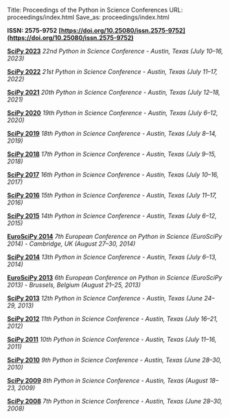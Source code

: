 Title: Proceedings of the Python in Science Conferences
URL: proceedings/index.html
Save_as: proceedings/index.html

**ISSN: 2575-9752**
**[https://doi.org/10.25080/issn.2575-9752](https://doi.org/10.25080/issn.2575-9752)**

**[SciPy 2023](https://conference.scipy.org/proceedings/scipy2023)**
 *22nd Python in Science Conference - Austin, Texas (July 10–16, 2023)*

**[SciPy 2022](https://conference.scipy.org/proceedings/scipy2022)**
 *21st Python in Science Conference - Austin, Texas (July 11–17, 2022)*

**[SciPy 2021](https://conference.scipy.org/proceedings/scipy2021)**
 *20th Python in Science Conference - Austin, Texas (July 12–18, 2021)*

**[SciPy 2020](https://conference.scipy.org/proceedings/scipy2020)**
 *19th Python in Science Conference - Austin, Texas (July 6–12, 2020)*

**[SciPy 2019](https://conference.scipy.org/proceedings/scipy2019)**
 *18th Python in Science Conference - Austin, Texas (July 8–14, 2019)*

**[SciPy 2018](https://conference.scipy.org/proceedings/scipy2018)**
 *17th Python in Science Conference - Austin, Texas (July 9–15, 2018)*

**[SciPy 2017](https://conference.scipy.org/proceedings/scipy2017)**
 *16th Python in Science Conference - Austin, Texas (July 10–16, 2017)*

**[SciPy 2016](https://conference.scipy.org/proceedings/scipy2016)**
 *15th Python in Science Conference - Austin, Texas (July 11–17, 2016)*

**[SciPy 2015](https://conference.scipy.org/proceedings/scipy2015)**
 *14th Python in Science Conference - Austin, Texas (July 6–12, 2015)*

**[EuroSciPy 2014](http://arxiv.org/abs/1412.7030)**
 *7th European Conference on Python in Science (EuroSciPy 2014) - Cambridge, UK (August 27–30, 2014)*

**[SciPy 2014](https://conference.scipy.org/proceedings/scipy2014)**
 *13th Python in Science Conference - Austin, Texas (July 6–13, 2014)*

**[EuroSciPy 2013](http://arxiv.org/abs/1405.0166)**
 *6th European Conference on Python in Science (EuroSciPy 2013) - Brussels, Belgium (August 21–25, 2013)*

**[SciPy 2013](https://conference.scipy.org/proceedings/scipy2013)**
 *12th Python in Science Conference - Austin, Texas (June 24–29, 2013)*

**[SciPy 2012](https://conference.scipy.org/proceedings/scipy2012)**
 *11th Python in Science Conference - Austin, Texas (July 16–21, 2012)*

**[SciPy 2011](https://conference.scipy.org/proceedings/scipy2011)**
 *10th Python in Science Conference - Austin, Texas (July 11–16, 2011)*

**[SciPy 2010](https://conference.scipy.org/proceedings/scipy2010)**
 *9th Python in Science Conference - Austin, Texas (June 28–30, 2010)*

**[SciPy 2009](https://conference.scipy.org/proceedings/scipy2009)**
 *8th Python in Science Conference - Austin, Texas (August 18–23, 2009)*


**[SciPy 2008](https://conference.scipy.org/proceedings/scipy2008)**
 *7th Python in Science Conference - Austin, Texas (June 28–30, 2008)*
